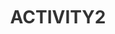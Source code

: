 # ACTIVITY2
<!DOCTYPE html>
<html>
<head>
	<title>Non-Fictional Book Order List</title>
	<style>
	    
		body {
			background-color: #f7f7f7;
			font-family: Arial, sans-serif;
		}

		h1 {
			text-align: center;
			color: #333333;
			margin-top: 50px;
		}

		ol {
			max-width: 600px;
			margin: 0 auto;
			padding: 0;
			list-style-type: none;
		}

		li {
			margin-bottom: 10px;
			padding: 10px;
			background-color: #ffffff;
			box-shadow: 0 2px 4px rgba(0, 0, 0, 0.1);
			border-radius: 5px;
		}

		li:hover {
			background-color: #ebebeb;
		}
		
  	li::before {

			content: attr(D-M) ". ";
      font-weight: bold;

		}
		
	</style>
</head>
<body>
	<h1>Non-Fictional Book Order List</h1>
	<hr>
	<ol>
	    

<li D-M="1">Quiet: The Power of Introverts in a World That Can't Stop Talking by Susan Cain</li>
<li D-M="2">The Soul of an Octopus by Sy Montgomery</li>
<li D-M="3">The Diary of a Young Girl by Anne Frank</li>
<li D-M="4">The Glass Castle by Jeannette Walls</li>
<li D-M="5">The Devil in the White City: Murder, Magic, and Madness at the Fair That Changed America by Erik Larson</li>
<li D-M="6">Unbroken: A World War II Story of Survival, Resilience, and Redemption by Laura Hillenbrand</li>
<li D-M="7">The Glass Castle by Jeanette Walls</li>
<li D-M="8">The Power of Habit by Charles Duhigg</li>
<li D-M="9">In Cold Blood by Truman Capote</li>
<li D-M="10">The Devil in the White City by Erik Larson</li>
<li D-M="11">The Emperor of All Maladies: A Biography of Cancer by Siddhartha Mukherjee</li>
<li D-M="12">The Wright Brothers by David McCullough</li>
<li D-M="13">Thinking, Fast and Slow by Daniel Kahneman</li>
<li D-M="14">The Sixth Extinction by Elizabeth Kolbert</li>
<li D-M="15">The Man Who Mistook His Wife for a Hat by Oliver Sacks</li>
<li D-M="116">Becoming by Michelle Obama</li>
<li D-M="17">The 7 Habits of Highly Effective People by Stephen R. Covey</li>
<li D-M="18">Into the Wild by Jon Krakauer</li>
<li D-M="19">The Immortal Life of Henrietta Lacks by Rebecca Skloot</li>
<li D-M="20">Screw It, Let's Do It: Lessons in Life and Business by Richard Branson</li>
</head>
<body>
	<h1>Non-Fictional Book Order List</h1>
	<hr>
	<ol>
	    

<li D-M="1">Quiet: The Power of Introverts in a World That Can't Stop Talking by Susan Cain</li>

<li D-M="2">The Soul of an Octopus by Sy Montgomery</li>

<li D-M="3">The Diary of a Young Girl by Anne Frank</li>

<li D-M="4">The Glass Castle by Jeannette Walls</li>

<li D-M="5">The Devil in the White City: Murder, Magic, and Madness at the Fair That Changed America by Erik Larson</li>

<li D-M="6">Unbroken: A World War II Story of Survival, Resilience, and Redemption by Laura Hillenbrand</li>

<li D-M="7">The Glass Castle by Jeanette Walls</li>

<li D-M="8">The Power of Habit by Charles Duhigg</li>

<li D-M="9">In Cold Blood by Truman Capote</li>

<li D-M="10">The Devil in the White City by Erik Larson</li>

<li D-M="11">The Emperor of All Maladies: A Biography of Cancer by Siddhartha Mukherjee</li>

<li D-M="12">The Wright Brothers by David McCullough</li>

<li D-M="13">Thinking, Fast and Slow by Daniel Kahneman</li>

<li D-M="14">The Sixth Extinction by Elizabeth Kolbert</li>

<li D-M="15">The Man Who Mistook His Wife for a Hat by Oliver Sacks</li>

<li D-M="116">Becoming by Michelle Obama</li>

<li D-M="17">The 7 Habits of Highly Effective People by Stephen R. Covey</li>

<li D-M="18">Into the Wild by Jon Krakauer</li>

<li D-M="19">The Immortal Life of Henrietta Lacks by Rebecca Skloot</li>

<li D-M="20">Screw It, Let's Do It: Lessons in Life and Business by Richard Branson</li>
